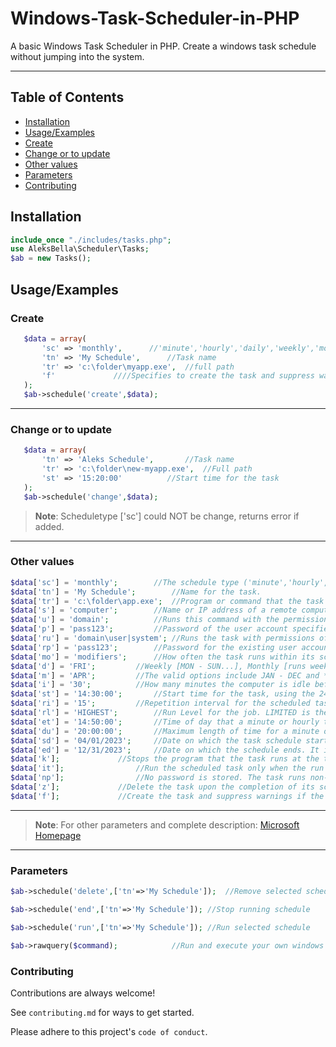# Windows-Task-Scheduler-in-PHP
A basic Windows Task Scheduler in PHP. Create a windows task schedule without jumping into the system.

---
## Table of Contents

 - [Installation](https://github.com/aleksbella/Windows-Task-Scheduler-in-PHP-Class/tree/91ad0712bd4f066ca45e392d602312946dcdcae2#installation)
 - [Usage/Examples](https://github.com/aleksbella/Windows-Task-Scheduler-in-PHP-Class/tree/91ad0712bd4f066ca45e392d602312946dcdcae2#usageexamples)
 - [Create](https://github.com/aleksbella/Windows-Task-Scheduler-in-PHP-Class/tree/91ad0712bd4f066ca45e392d602312946dcdcae2#create)
 - [Change or to update](https://github.com/aleksbella/Windows-Task-Scheduler-in-PHP-Class/tree/91ad0712bd4f066ca45e392d602312946dcdcae2#change-or-to-update)
 - [Other values](https://github.com/aleksbella/Windows-Task-Scheduler-in-PHP-Class/tree/91ad0712bd4f066ca45e392d602312946dcdcae2#other-values)
 - [Parameters](https://github.com/aleksbella/Windows-Task-Scheduler-in-PHP-Class/tree/91ad0712bd4f066ca45e392d602312946dcdcae2#parameters)
 - [Contributing](https://github.com/aleksbella/Windows-Task-Scheduler-in-PHP-Class/tree/91ad0712bd4f066ca45e392d602312946dcdcae2#contributing)

## Installation

```php
include_once "./includes/tasks.php";
use AleksBella\Scheduler\Tasks;
$ab = new Tasks();
```

## Usage/Examples

### Create
 ```php
	$data = array(
		'sc' => 'monthly',		//'minute','hourly','daily','weekly','monthly', etc...
		'tn' => 'My Schedule',		//Task name
		'tr' => 'c:\folder\myapp.exe',	//full path
		'f'				////Specifies to create the task and suppress warnings if the specified task already exists.
	);
	$ab->schedule('create',$data);
```
---
### Change or to update
 ```php
	$data = array(		
		'tn' => 'Aleks Schedule',		//Task name
		'tr' => 'c:\folder\new-myapp.exe',	//Full path
		'st' => '15:20:00'			//Start time for the task
	);
	$ab->schedule('change',$data);
```

>**Note**: Scheduletype ['sc'] could NOT be change, returns error if added.
	
---

### Other values
```php
$data['sc'] = 'monthly';		//The schedule type ('minute','hourly','daily','weekly','monthly', etc...)
$data['tn'] = 'My Schedule';		//Name for the task.
$data['tr'] = 'c:\folder\app.exe';	//Program or command that the task runs.
$data['s'] = 'computer';		//Name or IP address of a remote computer (with or without backslashes). The default is the local computer.
$data['u'] = 'domain';			//Runs this command with the permissions of the specified user account. 
$data['p'] = 'pass123';			//Password of the user account specified in the /u parameter. 
$data['ru'] = 'domain\user|system';	//Runs the task with permissions of the specified user account.
$data['rp'] = 'pass123';		//Password for the existing user account, or the user account specified by the ['ru'] parameter.
$data['mo'] = 'modifiers';		//How often the task runs within its schedule type e.g. 'minute','daily','hourly','monthly','weekly','once', etc...
$data['d'] = 'FRI';			//Weekly [MON - SUN...], Monthly [runs weekly each month by providing a value of FIRST, SECOND, THIRD, FOURTH, LAST].
$data['m'] = 'APR';			//The valid options include JAN - DEC and * (every month).
$data['i'] = '30';			//How many minutes the computer is idle before the task starts. Valid only with an ONIDLE schedule.
$data['st'] = '14:30:00';		//Start time for the task, using the 24-hour time format.
$data['ri'] = '15';			//Repetition interval for the scheduled task.
$data['rl'] = 'HIGHEST';		//Run Level for the job. LIMITED is the default value, HIGHEST for superuser accounts.
$data['et'] = '14:50:00';		//Time of day that a minute or hourly task schedule ends in 24 hour format.
$data['du'] = '20:00:00';		//Maximum length of time for a minute or hourly schedule in 24-hour format. Works with MINUTE & HOURLY schedule.
$data['sd'] = '04/01/2023';		//Date on which the task schedule starts. (Format: Mm/dd/YYYY)
$data['ed'] = '12/31/2023';		//Date on which the schedule ends. It isn't valid in a ONCE, ONSTART, ONLOGON, or ONIDLE schedule.
$data['k'];				//Stops the program that the task runs at the time specified by ['et'] or ['du'].
$data['it'];				//Run the scheduled task only when the run as user (the user account under which the task runs) is logged on. 
$data['np'];				//No password is stored. The task runs non-interactively as the given user. Only local resources are available.
$data['z'];				//Delete the task upon the completion of its schedule.
$data['f'];				//Create the task and suppress warnings if the specified task already exists.
```	

---

>**Note**: For other parameters and complete description: [Microsoft Homepage](https://learn.microsoft.com/en-us/windows-server/administration/windows-commands/schtasks-create)

---

### Parameters
```php
$ab->schedule('delete',['tn'=>'My Schedule']);	//Remove selected schedule

$ab->schedule('end',['tn'=>'My Schedule']);	//Stop running schedule

$ab->schedule('run',['tn'=>'My Schedule']);	//Run selected schedule

$ab->rawquery($command);			//Run and execute your own windows command
```

### Contributing

Contributions are always welcome!

See `contributing.md` for ways to get started.

Please adhere to this project's `code of conduct`.
